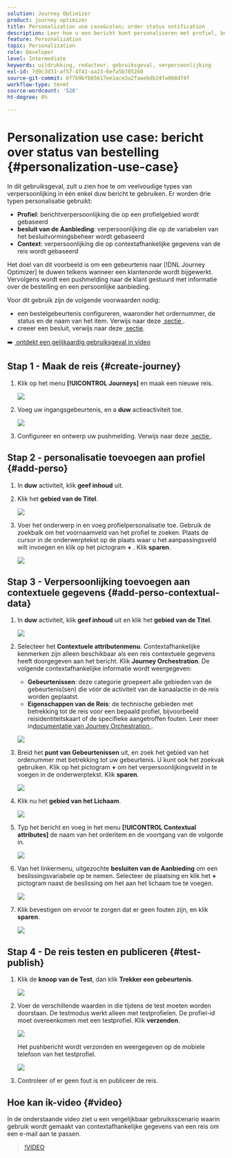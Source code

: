 ```yaml
---
solution: Journey Optimizer
product: journey optimizer
title: Personalization use case&colon; order status notification
description: Leer hoe u een bericht kunt personaliseren met profiel, beschikking en contextinformatie.
feature: Personalization
topic: Personalization
role: Developer
level: Intermediate
keywords: uitdrukking, redacteur, gebruiksgeval, verpersoonlijking
exl-id: 7d9c3d31-af57-4f41-aa23-6efa5b785260
source-git-commit: 6f7b9bfb65617ee1ace3a2faaebdb24fa068d74f
workflow-type: tm+mt
source-wordcount: '528'
ht-degree: 0%

---
```


# Personalization use case: bericht over status van bestelling {#personalization-use-case}

In dit gebruiksgeval, zult u zien hoe te om veelvoudige types van verpersoonlijking in één enkel duw bericht te gebruiken. Er worden drie typen personalisatie gebruikt:

* **Profiel**: berichtverpersoonlijking die op een profielgebied wordt gebaseerd
* **besluit van de Aanbieding**: verpersoonlijking die op de variabelen van het besluitvormingsbeheer wordt gebaseerd
* **Context**: verpersoonlijking die op contextafhankelijke gegevens van de reis wordt gebaseerd

Het doel van dit voorbeeld is om een gebeurtenis naar [!DNL Journey Optimizer] te duwen telkens wanneer een klantenorde wordt bijgewerkt. Vervolgens wordt een pushmelding naar de klant gestuurd met informatie over de bestelling en een persoonlijke aanbieding.

Voor dit gebruik zijn de volgende voorwaarden nodig:

* een bestelgebeurtenis configureren, waaronder het ordernummer, de status en de naam van het item. Verwijs naar deze [&#x200B; sectie &#x200B;](../event/about-events.md).
* creeer een besluit, verwijs naar deze [&#x200B; sectie &#x200B;](../offers/offer-activities/create-offer-activities.md).

➡️ [&#x200B; ontdekt een gelijkaardig gebruiksgeval in video &#x200B;](#video)

## Stap 1 - Maak de reis {#create-journey}

1. Klik op het menu **[!UICONTROL Journeys]** en maak een nieuwe reis.

   ![](assets/perso-uc4.png)

1. Voeg uw ingangsgebeurtenis, en a **duw** actieactiviteit toe.

   ![](assets/perso-uc5.png)

1. Configureer en ontwerp uw pushmelding. Verwijs naar deze [&#x200B; sectie &#x200B;](../push/create-push.md).

## Stap 2 - personalisatie toevoegen aan profiel {#add-perso}

1. In **duw** activiteit, klik **geef inhoud** uit.

1. Klik het **gebied van de Titel**.

   ![](assets/perso-uc2.png)

1. Voer het onderwerp in en voeg profielpersonalisatie toe. Gebruik de zoekbalk om het voornaamveld van het profiel te zoeken. Plaats de cursor in de onderwerptekst op de plaats waar u het aanpassingsveld wilt invoegen en klik op het pictogram **+** . Klik **sparen**.

   ![](assets/perso-uc3.png)

## Stap 3 - Verpersoonlijking toevoegen aan contextuele gegevens {#add-perso-contextual-data}

1. In **duw** activiteit, klik **geef inhoud** uit en klik het **gebied van de Titel**.

   ![](assets/perso-uc9.png)

1. Selecteer het **Contextuele attributenmenu**. Contextafhankelijke kenmerken zijn alleen beschikbaar als een reis contextuele gegevens heeft doorgegeven aan het bericht. Klik **Journey Orchestration**. De volgende contextafhankelijke informatie wordt weergegeven:

   * **Gebeurtenissen**: deze categorie groepeert alle gebieden van de gebeurtenis(sen) die vóór de activiteit van de kanaalactie in de reis worden geplaatst.
   * **Eigenschappen van de Reis**: de technische gebieden met betrekking tot de reis voor een bepaald profiel, bijvoorbeeld reisidentiteitskaart of de specifieke aangetroffen fouten. Leer meer in [&#x200B; documentatie van Journey Orchestration &#x200B;](../building-journeys/expression/journey-properties.md).

   ![](assets/perso-uc10.png)

1. Breid het **punt van Gebeurtenissen** uit, en zoek het gebied van het ordenummer met betrekking tot uw gebeurtenis. U kunt ook het zoekvak gebruiken. Klik op het pictogram **+** om het verpersoonlijkingsveld in te voegen in de onderwerptekst. Klik **sparen**.

   ![](assets/perso-uc11.png)

1. Klik nu het **gebied van het Lichaam**.

   ![](assets/perso-uc12.png)

1. Typ het bericht en voeg in het menu **[!UICONTROL Contextual attributes]** de naam van het orderitem en de voortgang van de volgorde in.

   ![](assets/perso-uc13.png)

1. Van het linkermenu, uitgezochte **besluiten van de Aanbieding** om een beslissingsvariabele op te nemen. Selecteer de plaatsing en klik het **+** pictogram naast de beslissing om het aan het lichaam toe te voegen.

   ![](assets/perso-uc14.png)

1. Klik bevestigen om ervoor te zorgen dat er geen fouten zijn, en klik **sparen**.

   ![](assets/perso-uc15.png)

## Stap 4 - De reis testen en publiceren {#test-publish}

1. Klik de **knoop van de Test**, dan klik **Trekker een gebeurtenis**.

   ![](assets/perso-uc17.png)

1. Voer de verschillende waarden in die tijdens de test moeten worden doorstaan. De testmodus werkt alleen met testprofielen. De profiel-id moet overeenkomen met een testprofiel. Klik **verzenden**.

   ![](assets/perso-uc18.png)

   Het pushbericht wordt verzonden en weergegeven op de mobiele telefoon van het testprofiel.

   ![](assets/perso-uc19.png)

1. Controleer of er geen fout is en publiceer de reis.

## Hoe kan ik-video {#video}

In de onderstaande video ziet u een vergelijkbaar gebruiksscenario waarin gebruik wordt gemaakt van contextafhankelijke gegevens van een reis om een e-mail aan te passen.

>[!VIDEO](https://video.tv.adobe.com/v/3428532?captions=dut&quality=12)
